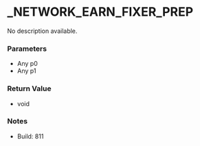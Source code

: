 # _NETWORK_EARN_FIXER_PREP

No description available.

### Parameters
* Any p0
* Any p1

### Return Value
* void

### Notes
* Build: 811

